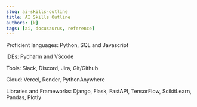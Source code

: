 ```yaml
---
slug: ai-skills-outline
title: AI Skills Outline 
authors: [k]
tags: [ai, docusaurus, reference]
---
```


Proficient languages:
Python, SQL and Javascript

IDEs:
Pycharm and VScode

Tools:
Slack, Discord, Jira, Git/Github

Cloud:
Vercel, Render, PythonAnywhere

Libraries and Frameworks:
Django, Flask, FastAPI, TensorFlow, ScikitLearn, Pandas, Plotly
